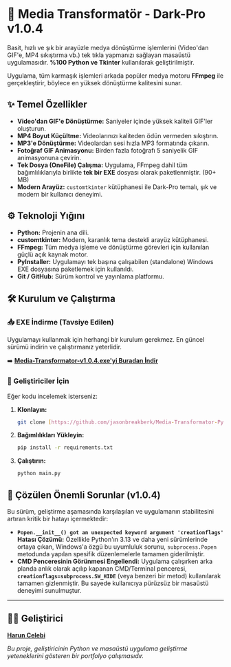 # 🚀 Media Transformatör - Dark-Pro v1.0.4

Basit, hızlı ve şık bir arayüzle medya dönüştürme işlemlerini (Video'dan GIF'e, MP4 sıkıştırma vb.) tek tıkla yapmanızı sağlayan masaüstü uygulamasıdır. **%100 Python ve Tkinter** kullanılarak geliştirilmiştir.

Uygulama, tüm karmaşık işlemleri arkada popüler medya motoru **FFmpeg** ile gerçekleştirir, böylece en yüksek dönüştürme kalitesini sunar.

## ✨ Temel Özellikler

* **Video'dan GIF'e Dönüştürme:** Saniyeler içinde yüksek kaliteli GIF'ler oluşturun.
* **MP4 Boyut Küçültme:** Videolarınızı kaliteden ödün vermeden sıkıştırın.
* **MP3'e Dönüştürme:** Videolardan sesi hızla MP3 formatında çıkarın.
* **Fotoğraf GIF Animasyonu:** Birden fazla fotoğrafı 5 saniyelik GIF animasyonuna çevirin.
* **Tek Dosya (OneFile) Çalışma:** Uygulama, FFmpeg dahil tüm bağımlılıklarıyla birlikte **tek bir EXE** dosyası olarak paketlenmiştir. (90+ MB)
* **Modern Arayüz:** `customtkinter` kütüphanesi ile Dark-Pro temalı, şık ve modern bir kullanıcı deneyimi.

## ⚙️ Teknoloji Yığını

* **Python:** Projenin ana dili.
* **customtkinter:** Modern, karanlık tema destekli arayüz kütüphanesi.
* **FFmpeg:** Tüm medya işleme ve dönüştürme görevleri için kullanılan güçlü açık kaynak motor.
* **PyInstaller:** Uygulamayı tek başına çalışabilen (standalone) Windows EXE dosyasına paketlemek için kullanıldı.
* **Git / GitHub:** Sürüm kontrol ve yayınlama platformu.

## 🛠️ Kurulum ve Çalıştırma

### 📥 EXE İndirme (Tavsiye Edilen)

Uygulamayı kullanmak için herhangi bir kurulum gerekmez. En güncel sürümü indirin ve çalıştırmanız yeterlidir.

➡️ **[Media-Transformator-v1.0.4.exe'yi Buradan İndir](https://github.com/jasonbreakberk/Media-Transformator-Py/releases/latest)**

### 🐍 Geliştiriciler İçin

Eğer kodu incelemek isterseniz:

1.  **Klonlayın:**
    ```bash
    git clone [https://github.com/jasonbreakberk/Media-Transformator-Py.git](https://github.com/jasonbreakberk/Media-Transformator-Py.git)
    ```
2.  **Bağımlılıkları Yükleyin:**
    ```bash
    pip install -r requirements.txt
    ```
3.  **Çalıştırın:**
    ```bash
    python main.py
    ```

## 🐞 Çözülen Önemli Sorunlar (v1.0.4)

Bu sürüm, geliştirme aşamasında karşılaşılan ve uygulamanın stabilitesini artıran kritik bir hatayı içermektedir:

* **`Popen.__init__() got an unexpected keyword argument 'creationflags'` Hatası Çözümü:** Özellikle Python'ın 3.13 ve daha yeni sürümlerinde ortaya çıkan, Windows'a özgü bu uyumluluk sorunu, `subprocess.Popen` metodunda yapılan spesifik düzenlemelerle tamamen giderilmiştir.
* **CMD Penceresinin Görünmesi Engellendi:** Uygulama çalışırken arka planda anlık olarak açılıp kapanan CMD/Terminal penceresi, **`creationflags=subprocess.SW_HIDE`** (veya benzeri bir metod) kullanılarak tamamen gizlenmiştir. Bu sayede kullanıcıya pürüzsüz bir masaüstü deneyimi sunulmuştur.

---

## 👨‍💻 Geliştirici

**[Harun Çelebi](https://github.com/jasonbreakberk)**

*Bu proje, geliştiricinin Python ve masaüstü uygulama geliştirme yeteneklerini gösteren bir portfolyo çalışmasıdır.*